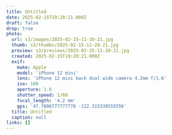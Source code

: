 ```yaml
---
title: Untitled
date: 2025-02-15T19:20:21.000Z
draft: false
drop: true
photo:
  url: s3/images/2025-02-15-11-20-21.jpg
  thumb: s3/thumbs/2025-02-15-11-20-21.jpg
  preview: s3/previews/2025-02-15-11-20-21.jpg
  created: 2025-02-15T19:20:21.000Z
  exif:
    make: Apple
    model: 'iPhone 12 mini'
    lens: 'iPhone 12 mini back dual wide camera 4.2mm f/1.6'
    iso: 160
    aperture: 1.6
    shutter_speed: 1/60
    focal_length: '4.2 mm'
    gps: '47.7806777777778 -122.315330555556'
  title: Untitled
  caption: null
links: []
---
```

